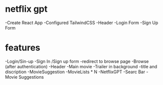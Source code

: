 # netflix gpt
-Create React App
-Configured TailwindCSS
-Header
-Login Form
-Sign Up Form


# features
-Login/Sin-up
  -Sign In /Sign up form
  -redirect to browse page
-Browse (after authentication)
  -Header
  -Main movie
    -Trailer in background
    -title and discription
    -MovieSuggestion
      -MovieLists * N
-NetflixGPT
  -Searc Bar 
  -Movie Suggestions